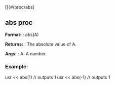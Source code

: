 []{#/proc/abs}
  ## abs proc
  **Format:**
  :   abs(A)
  <!-- -->
  **Returns:**
  :   The absolute value of A.
  <!-- -->
  **Args:**
  :   A: A number.
  ### Example:
  usr \<\< abs(1) // outputs 1 usr \<\< abs(-1) // outputs 1